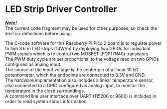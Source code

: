 # LED Strip Driver Controller
___Note!___  
The current code fragment may be used for other purposes, so check the ```#define``` definitions before using.  

The C-code software for this Raspberry Pi Pico 2 board is to regulate power to two 3.6 m LED strips (14W/m) by deploying two GPIOs for individual PWM signals which is to control two MOSFET (FQP17N40) transistors.  
The PWM duty cycle are set proportional to the voltage read on two GPIOs configured as analog input.  
The source of the input voltage is the center pin of a linear 10 kΩ potentiometer, which the endpoints are connected to 3.3V and GND.  
The hardware implementation also includes a linear temperature sensor, also connected to a GPIO configured as analog input, to monitor the temperature in the close surroundings.  
A command line user interface over UART (115200 or 9600) is included in order to read system status information.  

